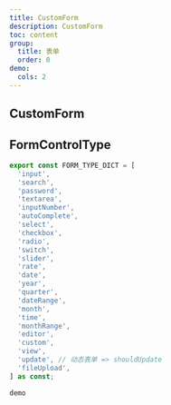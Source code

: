 ```yaml
---
title: CustomForm
description: CustomForm
toc: content
group:
  title: 表单
  order: 0
demo:
  cols: 2
---
```


## CustomForm

## FormControlType

```ts
export const FORM_TYPE_DICT = [
  'input',
  'search',
  'password',
  'textarea',
  'inputNumber',
  'autoComplete',
  'select',
  'checkbox',
  'radio',
  'switch',
  'slider',
  'rate',
  'date',
  'year',
  'quarter',
  'dateRange',
  'month',
  'time',
  'monthRange',
  'editor',
  'custom',
  'view',
  'update', // 动态表单 => shouldUpdate
  'fileUpload',
] as const;
```

<code src='./demo/index.tsx'>demo<code>
